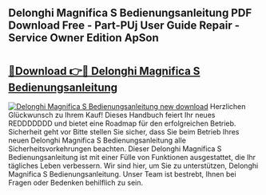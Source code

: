 ## Delonghi Magnifica S Bedienungsanleitung PDF Download Free - Part-PUj User Guide Repair - Service Owner Edition ApSon

# <h2><a href="http://df3tnq.blite.top/?on=Delonghi+Magnifica+S+Bedienungsanleitung">🔗Download 👉🔴 Delonghi Magnifica S Bedienungsanleitung</a></h2>

[![Delonghi Magnifica S Bedienungsanleitung new download](https://i.imgur.com/lujVjoI.png)](http://df3tnq.blite.top/?on=Delonghi+Magnifica+S+Bedienungsanleitung)
Herzlichen Glückwunsch zu Ihrem Kauf! Dieses Handbuch feiert Ihr neues REDDDDDDD und bietet eine Roadmap für den erfolgreichen Betrieb. Sicherheit geht vor Bitte stellen Sie sicher, dass Sie beim Betrieb Ihres neuen Delonghi Magnifica S Bedienungsanleitung alle Sicherheitsvorkehrungen beachten. Dieser Delonghi Magnifica S Bedienungsanleitung ist mit einer Fülle von Funktionen ausgestattet, die Ihr tägliches Leben verbessern. Wir sind hier, um Sie zu unterstützen, Delonghi Magnifica S Bedienungsanleitung. Unser Team ist bestrebt, Ihnen bei Fragen oder Bedenken behilflich zu sein.
